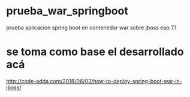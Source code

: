 # prueba_war_springboot
prueba aplicacion spring boot en contenedor war sobre jboss eap 7.1

# se toma como base el desarrollado acá

http://code-adda.com/2018/06/03/how-to-deploy-spring-boot-war-in-jboss/
